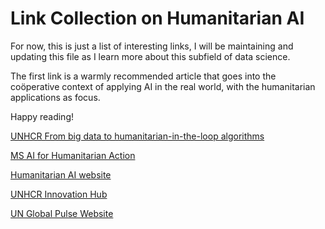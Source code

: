# Link Collection on Humanitarian AI

For now, this is just a list of interesting links, I will be maintaining and updating this file as I learn more about this subfield of data science.

The first link is a warmly recommended article that goes into the coöperative context of applying AI in the real world, with the humanitarian applications as focus.

Happy reading!

[UNHCR From big data to humanitarian-in-the-loop algorithms](https://www.unhcr.org/innovation/big-data-humanitarian-loop-algorithms/)

[MS AI for Humanitarian Action](https://www.microsoft.com/en-us/ai/ai-for-humanitarian-action)

[Humanitarian AI website](https://humanitarianai.org/)

[UNHCR Innovation Hub](https://www.unhcr.org/innovation/)

[UN Global Pulse Website](https://www.unglobalpulse.org/)


